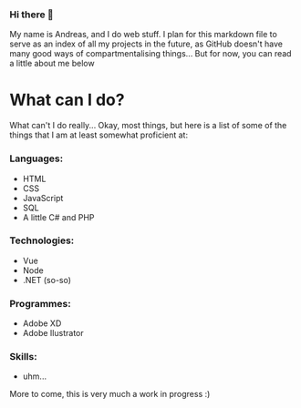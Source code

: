 ### Hi there 👋
My name is Andreas, and I do web stuff. I plan for this markdown file to serve as an index of all my projects in the future, as GitHub doesn't have many good ways of compartmentalising things... But for now, you can read a little about me below

# What can I do?
What can't I do really... Okay, most things, but here is a list of some of the things that I am at least somewhat proficient at:

### Languages:
- HTML
- CSS
- JavaScript
- SQL
- A little C# and PHP

### Technologies:
- Vue
- Node
- .NET (so-so)

### Programmes:
- Adobe XD
- Adobe Ilustrator

### Skills:
- uhm...

More to come, this is very much a work in progress :)

<!--
**AVPDesign/AVPDesign** is a ✨ _special_ ✨ repository because its `README.md` (this file) appears on your GitHub profile.

Here are some ideas to get you started:

- 🔭 I’m currently working on ...
- 🌱 I’m currently learning ...
- 👯 I’m looking to collaborate on ...
- 🤔 I’m looking for help with ...
- 💬 Ask me about ...
- 📫 How to reach me: ...
- ⚡ Fun fact: ...
-->
